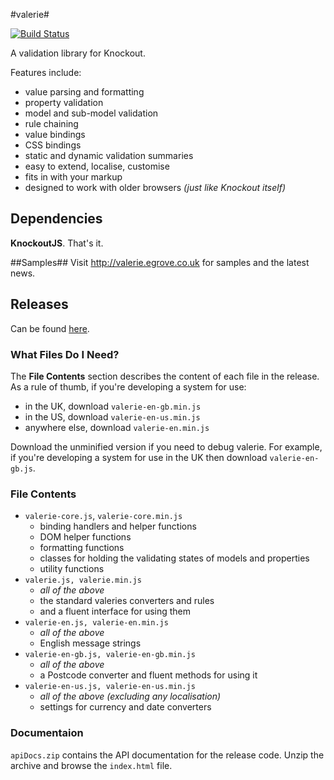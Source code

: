 #valerie#

[![Build Status](https://travis-ci.org/egrove/valerie.png?branch=master)](https://travis-ci.org/egrove/valerie)

A validation library for Knockout.

Features include:

- value parsing and formatting
- property validation
- model and sub-model validation
- rule chaining
- value bindings
- CSS bindings
- static and dynamic validation summaries
- easy to extend, localise, customise
- fits in with your markup
- designed to work with older browsers _(just like Knockout itself)_

## Dependencies ##
**KnockoutJS**. That's it.

##Samples##
Visit http://valerie.egrove.co.uk for samples and the latest news.

## Releases ##
Can be found [here](https://github.com/egrove/valerie/releases).

### What Files Do I Need? ###
The **File Contents** section describes the content of each file in the release. As a rule of thumb, if you're developing a system for use:
- in the UK, download `valerie-en-gb.min.js`
- in the US, download `valerie-en-us.min.js`
- anywhere else, download `valerie-en.min.js`

Download the unminified version if you need to debug valerie. For example, if you're developing a system for use in the UK then download `valerie-en-gb.js`.

### File Contents ###
- `valerie-core.js`, `valerie-core.min.js`
  - binding handlers and helper functions
  - DOM helper functions
  - formatting functions
  - classes for holding the validating states of models and properties
  - utility functions
- `valerie.js, valerie.min.js`
  - _all of the above_
  - the standard valeries converters and rules
  - and a fluent interface for using them
- `valerie-en.js, valerie-en.min.js`
  - _all of the above_
  - English message strings
- `valerie-en-gb.js, valerie-en-gb.min.js`
  - _all of the above_
  - a Postcode converter and fluent methods for using it
- `valerie-en-us.js, valerie-en-us.min.js`
  - _all of the above (excluding any localisation)_
  - settings for currency and date converters

### Documentaion ###
`apiDocs.zip` contains the API documentation for the release code. Unzip the archive and browse the `index.html` file.
